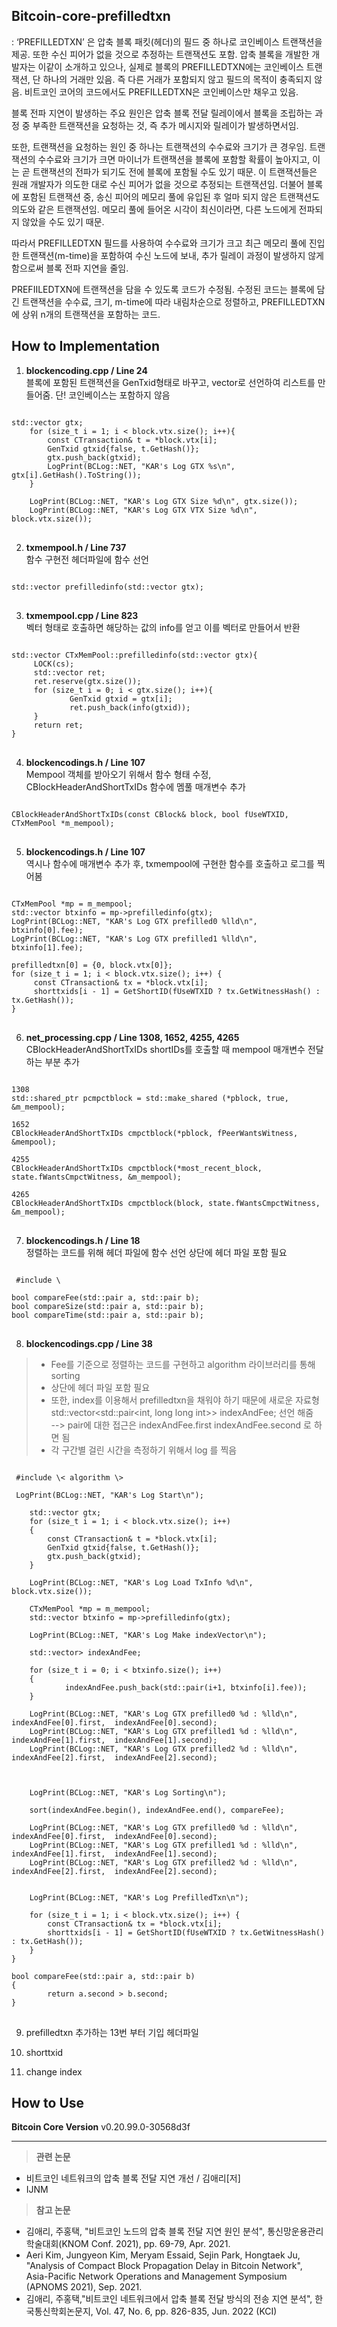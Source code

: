 ## Bitcoin-core-prefilledtxn
: ‘PREFILLEDTXN’ 은 압축 블록 패킷(헤더)의 필드 중 하나로 코인베이스 트랜잭션을 제공. 또한 수신 피어가 없을 것으로 추정하는 트랜잭션도 포함.
압축 블록을 개발한 개발자는 이같이 소개하고 있으나, 실제로 블록의 PREFILLEDTXN에는 코인베이스 트랜잭션, 단 하나의 거래만 있음. 즉 다른 거래가 포함되지 않고 필드의 목적이 충족되지 않음. 비트코인 코어의 코드에서도 PREFILLEDTXN은 코인베이스만 채우고 있음.   

블록 전파 지연이 발생하는 주요 원인은 압축 블록 전달 릴레이에서 블록을 조립하는 과정 중 부족한 트랜잭션을 요청하는 것, 즉 추가 메시지와 릴레이가 발생하면서임.   

또한, 트랜잭션을 요청하는 원인 중 하나는 트랜잭션의 수수료와 크기가 큰 경우임. 트랜잭션의 수수료와 크기가 크면 마이너가 트랜잭션을 블록에 포함할 확률이 높아지고, 이는 곧 트랜잭션의 전파가 되기도 전에 블록에 포함될 수도 있기 때문. 이 트랜잭션들은 원래 개발자가 의도한 대로 수신 피어가 없을 것으로 추정되는 트랜잭션임. 더불어 블록에 포함된 트랜잭션 중, 송신 피어의 메모리 풀에 유입된 후 얼마 되지 않은 트랜잭션도 의도와 같은 트랜잭션임. 메모리 풀에 들어온 시각이 최신이라면, 다른 노드에게 전파되지 않았을 수도 있기 때문.   

따라서 PREFILLEDTXN 필드를 사용하여 수수료와 크기가 크고 최근 메모리 풀에 진입한 트랜잭션(m-time)을 포함하여 수신 노드에 보내, 추가 릴레이 과정이 발생하지 않게 함으로써 블록 전파 지연을 줄임.

PREFIILEDTXN에 트랜잭션을 담을 수 있도록 코드가 수정됨. 수정된 코드는 블록에 담긴 트랜잭션을 수수료, 크기, m-time에 따라 내림차순으로 정렬하고, PREFILLEDTXN에 상위 n개의 트랜잭션을 포함하는 코드.


## How to Implementation
1. **blockencoding.cpp / Line 24**   
블록에 포함된 트랜잭션을 GenTxid형태로 바꾸고, vector로 선언하여 리스트를 만들어줌. 단! 코인베이스는 포함하지 않음
<pre>
<code>
std::vector<GenTxid> gtx;
    for (size_t i = 1; i < block.vtx.size(); i++){
        const CTransaction& t = *block.vtx[i];
        GenTxid gtxid{false, t.GetHash()};
        gtx.push_back(gtxid);
        LogPrint(BCLog::NET, "KAR's Log GTX %s\n", gtx[i].GetHash().ToString());
    }

    LogPrint(BCLog::NET, "KAR's Log GTX Size %d\n", gtx.size());
    LogPrint(BCLog::NET, "KAR's Log GTX VTX Size %d\n", block.vtx.size());
</code>
</pre>

2. **txmempool.h / Line 737**   
함수 구현전 헤더파일에 함수 선언
<pre>
<code>
std::vector<TxMempoolInfo> prefilledinfo(std::vector<GenTxid> gtx);
</code>
</pre>

3. **txmempool.cpp / Line 823**   
벡터 형태로 호출하면 해당하는 값의 info를 얻고 이를 벡터로 만들어서 반환
<pre>
<code>
std::vector<TxMempoolInfo> CTxMemPool::prefilledinfo(std::vector<GenTxid> gtx){
     LOCK(cs);
     std::vector<TxMempoolInfo> ret;
     ret.reserve(gtx.size());
     for (size_t i = 0; i < gtx.size(); i++){
             GenTxid gtxid = gtx[i];
             ret.push_back(info(gtxid));
     }
     return ret;
}
</code>
</pre>

4. **blockencodings.h / Line 107**   
Mempool 객체를 받아오기 위해서 함수 형태 수정, CBlockHeaderAndShortTxIDs 함수에 멤풀 매개변수 추가
<pre>
<code>
CBlockHeaderAndShortTxIDs(const CBlock& block, bool fUseWTXID, CTxMemPool *m_mempool);
</code>
</pre>

5. **blockencodings.h / Line 107**   
역시나 함수에 매개변수 추가 후, txmempool에 구현한 함수를 호출하고 로그를 찍어봄
<pre>
<code>
CTxMemPool *mp = m_mempool;
std::vector<TxMempoolInfo> btxinfo = mp->prefilledinfo(gtx);
LogPrint(BCLog::NET, "KAR's Log GTX prefilled0 %lld\n", btxinfo[0].fee);
LogPrint(BCLog::NET, "KAR's Log GTX prefilled1 %lld\n", btxinfo[1].fee);

prefilledtxn[0] = {0, block.vtx[0]};
for (size_t i = 1; i < block.vtx.size(); i++) {
     const CTransaction& tx = *block.vtx[i];
     shorttxids[i - 1] = GetShortID(fUseWTXID ? tx.GetWitnessHash() : tx.GetHash());
}
</code>
</pre>

6. **net_processing.cpp / Line 1308, 1652, 4255, 4265**   
CBlockHeaderAndShortTxIDs shortIDs를 호출할 때 mempool 매개변수 전달하는 부분 추가
<pre>
<code>
1308
std::shared_ptr<const CBlockHeaderAndShortTxIDs> pcmpctblock = std::make_shared<const CBlockHeaderAndShortTxIDs> (*pblock, true, &m_mempool);

1652
CBlockHeaderAndShortTxIDs cmpctblock(*pblock, fPeerWantsWitness, &mempool);

4255
CBlockHeaderAndShortTxIDs cmpctblock(*most_recent_block, state.fWantsCmpctWitness, &m_mempool);

4265
CBlockHeaderAndShortTxIDs cmpctblock(block, state.fWantsCmpctWitness, &m_mempool);
</code>
</pre>

7. **blockencodings.h / Line 18**   
정렬하는 코드를 위해 헤더 파일에 함수 선언
상단에 헤더 파일 포함 필요
<pre>
<code>
 #include \<txmempool.h\>
 
bool compareFee(std::pair<int, long long int> a, std::pair<int, long long int> b);
bool compareSize(std::pair<int, unsigned int> a, std::pair<int, unsigned int> b);
bool compareTime(std::pair<int, int> a, std::pair<int,int> b);
</code>
</pre>


8. **blockencodings.cpp / Line 38**   
  >* Fee를 기준으로 정렬하는 코드를 구현하고 algorithm 라이브러리를 통해 sorting
  >* 상단에 헤더 파일 포함 필요   
  >* 또한, index를 이용해서 prefilledtxn을 채워야 하기 때문에 새로운 자료형 std::vector<std::pair<int, long long int>> indexAndFee; 선언 해줌   
  >  --> pair에 대한 접근은 indexAndFee.first      indexAndFee.second 로 하면 됨   
  >* 각 구간별 걸린 시간을 측정하기 위해서 log 를 찍음
<pre>
<code>
 #include \< algorithm \>
 
 LogPrint(BCLog::NET, "KAR's Log Start\n");

    std::vector<GenTxid> gtx;
    for (size_t i = 1; i < block.vtx.size(); i++)
    {
        const CTransaction& t = *block.vtx[i];
        GenTxid gtxid{false, t.GetHash()};
        gtx.push_back(gtxid);
    }

    LogPrint(BCLog::NET, "KAR's Log Load TxInfo %d\n", block.vtx.size());

    CTxMemPool *mp = m_mempool;
    std::vector<TxMempoolInfo> btxinfo = mp->prefilledinfo(gtx);

    LogPrint(BCLog::NET, "KAR's Log Make indexVector\n");

    std::vector<std::pair<int,long long int>> indexAndFee;

    for (size_t i = 0; i < btxinfo.size(); i++)
    {
            indexAndFee.push_back(std::pair<int,long long int>(i+1, btxinfo[i].fee));
    }

    LogPrint(BCLog::NET, "KAR's Log GTX prefilled0 %d : %lld\n", indexAndFee[0].first,  indexAndFee[0].second);
    LogPrint(BCLog::NET, "KAR's Log GTX prefilled1 %d : %lld\n", indexAndFee[1].first,  indexAndFee[1].second);
    LogPrint(BCLog::NET, "KAR's Log GTX prefilled2 %d : %lld\n", indexAndFee[2].first,  indexAndFee[2].second);



    LogPrint(BCLog::NET, "KAR's Log Sorting\n");

    sort(indexAndFee.begin(), indexAndFee.end(), compareFee);

    LogPrint(BCLog::NET, "KAR's Log GTX prefilled0 %d : %lld\n", indexAndFee[0].first,  indexAndFee[0].second);
    LogPrint(BCLog::NET, "KAR's Log GTX prefilled1 %d : %lld\n", indexAndFee[1].first,  indexAndFee[1].second);
    LogPrint(BCLog::NET, "KAR's Log GTX prefilled2 %d : %lld\n", indexAndFee[2].first,  indexAndFee[2].second);


    LogPrint(BCLog::NET, "KAR's Log PrefilledTxn\n");

    for (size_t i = 1; i < block.vtx.size(); i++) {
        const CTransaction& tx = *block.vtx[i];
        shorttxids[i - 1] = GetShortID(fUseWTXID ? tx.GetWitnessHash() : tx.GetHash());
    }
}

bool compareFee(std::pair<int,long long int> a, std::pair<int,long long int> b)
{
        return a.second > b.second;
}
</code>
</pre>

9. prefilledtxn 추가하는 13번 부터 기입 헤더파일

10. shorttxid

11. change index


## How to Use

**Bitcoin Core Version**  v0.20.99.0-30568d3f

* * *

> **관련 논문**   
* 비트코인 네트워크의 압축 블록 전달 지연 개선 / 김애리[저]
* IJNM   

> **참고 논문**
* 김애리, 주홍택, "비트코인 노드의 압축 블록 전달 지연 원인 분석", 통신망운용관리 학술대회(KNOM Conf. 2021), pp. 69-79, Apr. 2021.
* Aeri Kim, Jungyeon Kim, Meryam Essaid, Sejin Park, Hongtaek Ju, "Analysis of Compact Block Propagation Delay in Bitcoin Network", Asia-Pacific Network Operations and Management Symposium (APNOMS 2021), Sep. 2021.
* 김애리, 주홍택,"비트코인 네트워크에서 압축 블록 전달 방식의 전송 지연 분석", 한국통신학회논문지, Vol. 47, No. 6, pp. 826-835, Jun. 2022 (KCI)
